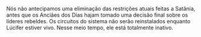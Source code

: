 ﻿Nós não antecipamos uma eliminação das restrições atuais feitas a Satânia, antes que os Anciães dos Dias hajam tomado uma decisão final sobre os líderes rebeldes. Os circuitos do sistema não serão reinstalados enquanto Lúcifer estiver vivo. Nesse meio tempo, ele está totalmente inativo.
